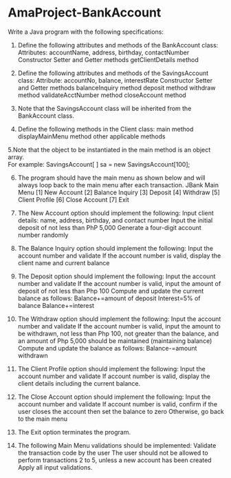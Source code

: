 # AmaProject-BankAccount

Write a Java program with the following specifications:
1. Define the following attributes and methods of the BankAccount class:
      Attributes: accountName, address, birthday, contactNumber
      Constructor
      Setter and Getter methods
      getClientDetails method

2. Define the following attributes and methods of the SavingsAccount class:
      Attribute: accountNo, balance, interestRate
      Constructor
      Setter and Getter methods
      balanceInquiry method
      deposit method
      withdraw method
      validateAcctNumber method
      closeAccount method

3. Note that the SavingsAccount class will be inherited from the BankAccount class.

4. Define the following methods in the Client class:
      main method
      displayMainMenu method
      other applicable methods

5.Note that the object to be instantiated in the main method is an object array.  
      For example: SavingsAccount[ ] sa = new SavingsAccount[100];

6. The program should have the main menu as shown below and will always loop back to the main menu after each transaction.
      JBank Main Menu
      [1] New Account
      [2] Balance Inquiry
      [3] Deposit
      [4] Withdraw
      [5] Client Profile
      [6] Close Account
      [7] Exit

7. The New Account option should implement the following:
      Input client details: name, address, birthday, and contact number
      Input the initial deposit of not less than PhP 5,000
      Generate a four-digit account number randomly

8. The Balance Inquiry option should implement the following:
      Input the account number and validate
      If the account number is valid, display the client name and current balance
   
9. The Deposit option should implement the following:
      Input the account number and validate
      If the account number is valid, input the amount of deposit of not less than Php 100
      Compute and update the current balance as follows:
            Balance+=amount of deposit
            Interest=5% of balance
            Balance+=interest

10. The Withdraw option should implement the following:
      Input the account number and validate
      If the account number is valid, input the amount to be withdrawn, not less than Php 100, not greater than the balance, and an amount of Php 5,000 should be maintained (maintaining balance)
      Compute and update the balance as follows: 
            Balance-=amount withdrawn

11. The Client Profile option should implement the following:
      Input the account number and validate
      If account number is valid, display the client details including the current balance.

12. The Close Account option should implement the following:
      Input the account number and validate
      If account number is valid, confirm if the user closes the account then set the balance to zero
      Otherwise, go back to the main menu

13. The Exit option terminates the program.

14. The following Main Menu validations should be implemented:
      Validate the transaction code by the user
      The user should not be allowed to perform transactions 2 to 5, unless a new account has been created
      Apply all input validations.

